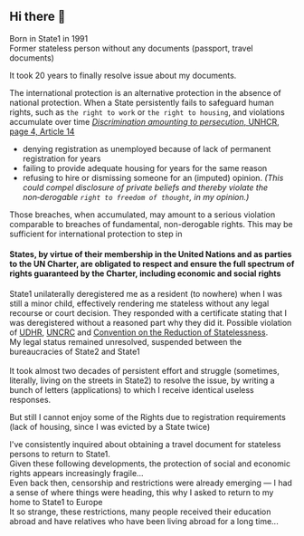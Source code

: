 ## Hi there 👋
Born in State1 in 1991 <br>
Former stateless person without any documents (passport, travel documents)

It took 20 years to finally resolve issue about my documents. 

The international protection is an alternative protection in the absence of national protection. 
When a State persistently fails to safeguard human rights, such as `the right to work` or `the right to housing`, and violations accumulate over time [*Discrimination amounting to persecution*, UNHCR, page 4, Article 14](https://www.unhcr.org/media/guidelines-international-protection-no-1-gender-related-persecution-within-context-article-1a)
 - denying registration as unemployed because of lack of permanent registration for years 
 - failing to provide adequate housing for years for the same reason
 - refusing to hire or dismissing someone for an (imputed) opinion. *(This could compel disclosure of private beliefs and thereby violate the non‑derogable `right to freedom of thought`, in my opinion.)*
   
Those breaches, when accumulated, may amount to a serious violation comparable to breaches of fundamental, non-derogable rights. 
This may be sufficient for international protection to step in

#### States, by virtue of their membership in the United Nations and as parties to the UN Charter, are obligated to respect and ensure the full spectrum of rights guaranteed by the Charter, including economic and social rights

State1 unilaterally deregistered me as a resident (to nowhere) when I was still a minor child,
effectively rendering me stateless without any legal recourse or court decision. 
They responded with a certificate stating that I was deregistered without a reasoned part why they did it. 
Possible violation of [UDHR](https://www.un.org/en/about-us/universal-declaration-of-human-rights), 
[UNCRC](https://www.ohchr.org/en/instruments-mechanisms/instruments/convention-rights-child) and [Convention on the Reduction of Statelessness](https://www.ohchr.org/en/instruments-mechanisms/instruments/convention-reduction-statelessness).  <br>
My legal status remained unresolved, suspended between the bureaucracies of State2 and State1  <br>
<br>
It took almost two decades of persistent effort and struggle (sometimes, literally, living on the streets in State2) to resolve the issue, 
by writing a bunch of letters (applications) to which I receive identical useless responses. <br>

But still I cannot enjoy some of the Rights due to registration requirements (lack of housing, since I was evicted by a State twice)  <br> 

I've consistently inquired about obtaining a travel document for stateless persons to return to State1. <br>
Given these following developments, the protection of social and economic rights appears increasingly fragile...<br>
Even back then, censorship and restrictions were already emerging — I had a sense of where things were heading, this why I asked to return to my home to State1 to Europe <br> 
It so strange, these restrictions, many people received their education abroad and have relatives who have been living abroad for a long time...<br>

